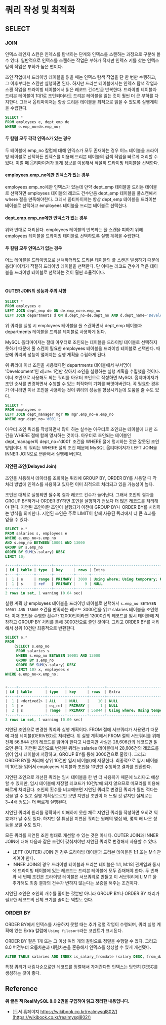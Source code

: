 # 쿼리 작성 및 최적화

## SELECT

### JOIN

인덱스 레인지 스캔은 인덱스를 탐색하는 단계와 인덱스를 스캔하는 과정으로 구분해 볼 수 있다. 일반적으로 인덱스를 스캔하는 작업은 부하가 작지만
인덱스 키를 찾는 인텍스 탐색 작업은 부하가 높은 편이다.
  
조인 작업에서 드라이빙 테이블을 읽을 때는 인덱스 탐색 작업을 단 한 번만 수행하고, 그 이후부터는 스캔만 실행하면 된다.
하지만 드리븐 테이블에서는 인덱스 탐색 작업과 스캔 작업을 드라이빙 테이블에서 읽은 레코드 건수만큼 반복한다.
드라이빙 테이블과 드리븐 테이블이 1대1로 조인되더라도 드리븐 테이블을 읽는 것이 훨씬 더 큰 부하를 차지한다.
그래서 옵티마이저는 항상 드리븐 테이블을 최적으로 읽을 수 있도록 실행계획을 수립한다.

```sql
SELECT *
FROM employees e, dept_emp de
WHERE e.emp_no=de.emp_no;
```

#### 두 칼럼 모두 각각 인덱스가 있는 경우

두 테이블에 emp_no 칼럼에 대해 인덱스가 모두 존재하는 경우 어느 테이블을 드라이빙 테이블로 선택하든 인덱스를 이용해
드리븐 테이블의 검색 작업을 빠르게 처리할 수 있다. 이럴 때 옵티마이저가 통계 정보를 이용해서 적절히 드라이빙 테이블을 선택한다.

#### employees.emp_no에만 인덱스가 있는 경우

employees.emp_no에만 인덱스가 있는데 만약 dept_emp 테이블을 드리븐 테이블로 선택하면
employees 테이블의 레코드 건수만큼 dept_emp 테이블을 풀스캔해서 where 절을 만족해야한다.
그레서 옵티마이저는 항상 dept_emp 테이블을 드라이븐 테이블로 선택하고 employees 테이블을 드리븐 테이블로 선택한다.

#### dept_emp.emp_no에만 인덱스가 있는 경우

위와 반대로 처리된다. employees 테이블의 반복되는 풀 스캔을 피하기 위해 employees 테이블을 드라이빙 테이블로 선택하도록 실행 계획을 수립한다.

#### 두 칼럼 모두 인덱스가 없는 경우 

어느 테이블을 드라이빙으로 선택하더라도 드리븐 테이블의 풀 스캔은 발생하기 때문에 옵티마이저가 적절히 드라이빙 테이블을 선택한다.
단 이때는 레코드 건수가 적은 테이블을 드라이빙 테이블로 선택하는 것이 훨씬 효율적이다.
 
#

#### OUTER JOIN의 성능과 주의 사항

```SQL
SELECT *
FROM employees e
LEFT JOIN dept_emp de ON de.emp_no=e.emp_no
LEFT JOIN departments d ON d.dept_no=de.dept_no AND d.dept_name='Development';
```

위 쿼리를 실행 시 employees 테이블을 풀 스캔하면서 dept_emp 테이블과 departments 테이블을 드리븐 테이블로 사용하게 된다.
  
MySQL 옵티마이저는 절대 아우터로 조인되는 테이블을 드라이빙 테이블로 선택하지 못하기 때문에 풀 스캔이 필요한 employees 테이블을 드라이빙 테이블로 선택한다.
때문에 쿼리의 성능이 떨어지는 실행 계획을 수립하게 된다.
  
위 쿼리에 이너 조인을 사용했다면 departments 테이블에서 부서명이 'Development'인 레코드 1건만 찾아서 조인을 실행하는 실행 계획을 수립했을 것이다.
이너 조인으로 사용해도 되는 쿼리를 아우터 조인으로 작성하면 MySQL 옵티마이저가 조인 순서를 변경하면서 수행할 수 있는 최적화의 기회를 빼앗아버린다.
꼭 필요한 경우가 아니라면 이너 조인을 사용하는 것이 쿼리의 성능을 향상시키는데 도움을 줄 수도 있다.

```sql
SELECT *
FROM employees e
LEFT JOIN dept_manager mgr ON mgr.emp_no=e.emp_no
WHERE mgr.dept_no='d001';
```

아우터 조인 쿼리를 작성하면서 많이 하는 실수는 아우터로 조인되는 테이블에 대한 조건을 WHERE 절에 함께 명시하는 것이다.
아우터로 조인되는 테이블인 dept_manager의 dept_no='d001' 조건을 WHERE 절에 명시하는 것은 잘못된 조인 방법이다. 위 쿼리는 
WHERE 절의 조건 때문에 MySQL 옵티마이저가 LEFT JOIN을 INNER JOIN으로 변환해서 실행해 버린다.

#### 지연된 조인(Delayed Join)

조인을 사용해서 데이터를 조회하는 쿼리에 GROUP BY, ORDER BY를 사용할 때 각 처리 방법에 인덱스를 사용하고 있다면 이미
최적으로 처리되고 있을 가능성이 높다.
  
조인은 대체로 실행되면 될수록 결과 레코드 건수가 늘어난다. 그래서 조인의 결과를 GROUP BY하거나 ORDER BY하면 조인을 실행하기 전보다 
더 많은 레코드를 처리해야 한다. 지연된 조인이란 조인이 실행되기 이전에 GROUP BY나 ORDER BY를 처리하는 방식을 의미한다.
지연된 조인은 주로 LIMIT이 함께 사용된 쿼리에서 더 큰 효과를 얻을 수 있다.

```SQL
SELECT e.* 
FROM salaries s, employees e 
WHERE e.emp_no=s.emp_no 
AND s.emp_no BETWEEN 10001 AND 13000 
GROUP BY s.emp_no 
ORDER BY SUM(s.salary) DESC 
LIMIT 10;

+----+-------+-------+---------+------+----------------------------------------------+
| id | table | type  | key     | rows | Extra                                        |
+----+-------+-------+---------+------+----------------------------------------------+
|  1 | e     | range | PRIMARY | 3000 | Using where; Using temporary; Using filesort |
|  1 | s     | ref   | PRIMARY |    9 | NULL                                         |
+----+-------+-------+---------+------+----------------------------------------------+
2 rows in set, 1 warning (0.04 sec)
```

실행 계획 상 employees 테이블을 드라이빙 테이블로 선택해서 `s.emp_no BETWEEN 10001 AND 13000` 조건을 만족하는 레코드 3000건을 읽고
salaries 테이블을 조인했다. 이때 조인을 수행한 횟수가 12000번이라면 12000건의 레코드를 임시 테이블에 저장하고 GROUP BY 처리를 통해 3000건으로 줄인 것이다.
그리고 ORDER BY를 처리해서 상위 10건만 최종적으로 반환한다.

```SQL
SELECT e.*
FROM
    (SELECT s.emp_no 
     FROM salaries s 
     WHERE s.emp_no BETWEEN 10001 AND 13000 
     GROUP BY s.emp_no 
     ORDER BY SUM(s.salary) DESC 
     LIMIT 10) x, employees e 
WHERE e.emp_no=x.emp_no;


+----+------------+--------+---------+-------+----------------------------------------------+
| id | table      | type   | key     | rows  | Extra                                        |
+----+------------+--------+---------+-------+----------------------------------------------+
|  1 | <derived2> | ALL    | NULL    |    10 | NULL                                         |
|  1 | e          | eq_ref | PRIMARY |     1 | NULL                                         |
|  2 | s          | range  | PRIMARY | 56844 | Using where; Using temporary; Using filesort |
+----+------------+--------+---------+-------+----------------------------------------------+
3 rows in set, 1 warning (0.00 sec)
```

지연된 조인으로 변경한 쿼리와 실행 계획이다.
FROM 절에 서브쿼리가 사용됐기 때문에 파생 테이블(DERIVED)로 처리됐다. 위 실행 계획에서 FROM 절의 서브쿼리를 위해 전체
56,844 건의 레코드를 읽어야 한다고 나왔지만 사실은 28,606건의 레코드만 읽으면 된다. 지연된 조인으로 변경된 쿼리는 salaries 테이블에서
28,606건의 레코드를 읽어 임시 테이블에 저장하고, GROUP BY를 통해 3000건으로 줄였다. 그리고 ORDER BY를 처리해 상위 10건만 
임시 테이블(<derived2>)에 저장한다. 최종적으로 임시 테이블의 10건을 읽어서 employees 테이블과 조인을 10번만 수행하고 결과를 반환한다.
  
지연된 조인으로 개선된 쿼리는 임시 테이블을 한 번 더 사용하기 때문에 느리다고 예상할 수 있지만, 임시 테이블에 저장할 레코드가
10건밖에 되지 않으므로 메모리를 이용해 빠르게 처리된다. 조인의 횟수를 비교해보면 지연된 쿼리로 변경된 쿼리가 훨씬 적다는 것을 알 수 있고
실행 계획상으로만 보면 지연된 조인이 더 느릴 것 같지만 실제로는 3~4배 정도는 더 빠르게 실행된다.
  
지연된 쿼리의 원리를 정확하게 이해하지 못한 채로 지연된 쿼리를 작성하면 오히려 역효과가 날 수도 있다.
하지만 잘 튜닝된 지연된 쿼리는 원래의 몇십 배, 몇백 배 나은 성능을 보일 수도 있다.
  
모든 쿼리를 지연된 조인 형태로 개선할 수 있는 것은 아니다. OUTER JOIN과 INNER JOIN에 대해 다음과 같은 조건이 갖춰져야만 지연된 쿼리로 변경해서 사용할 수 있다.

- LEFT (OUTER) JOIN 인 경우 드라이빙 테이블과 드리븐 테이블은 1:1 또는 M:1 관계여야 한다.
- INNER JOIN의 경우 드라이빙 테이블과 드리븐 테이블은 1:1, M:1의 관계임과 동시에 드라이빙 테이블에 있는 레코드는 드리븐 테이블에 모두 존재해야 한다. 두 번째와 세 번째 조건은 드라이빙 테이블은 서브쿼리로 만들고 이 서브쿼리에 LIMIT 을 추가해도 최종 결과의 건수가 변하지 않는다는 보증을 해주는 조건이다.
 
지연된 조인은 조인의 개수를 줄이는 것뿐만 아니라 GROUP BY나 ORDER BY 처리가 필요한 레코드의 전체 크기를 줄이는 역할도 한다.

### ORDER BY

ORDER BY에서 인덱스를 사용하지 못할 때는 추가 정렬 작업이 수행되며, 쿼리 실행 계획에 있는 Extra 칼럼에 `Using filesort`라는 코멘트가 표시된다.
  
ORDER BY 절은 1개 또는 그 이상 여러 개의 칼럼으로 정렬을 수행할 수 있다. 그리고 8.0 버전부터 오름차순과 내림차순을 혼용해서 인덱스를 생성할 수 있게 개선됐다. 

```SQL
ALTER TABLE salaries ADD INDEX is_salary_fromdate (salary DESC, from_date ASC);
```

특정 쿼리가 내림차순으로만 레코드를 정렬해서 가져간다면 인덱스는 당연히 DESC를 생성하는 것이 좋다.

## Reference 

**위 글은 책 RealMySQL 8.0 2권을 구입하여 읽고 정리한 내용입니다.**
- [도서 홈페이지 https://wikibook.co.kr/realmysql802/](https://wikibook.co.kr/realmysql802/)
